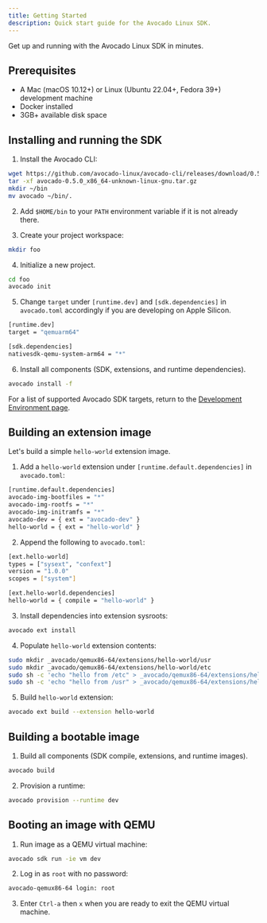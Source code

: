 ```yaml
---
title: Getting Started
description: Quick start guide for the Avocado Linux SDK.
---
```


Get up and running with the Avocado Linux SDK in minutes.

## Prerequisites

- A Mac (macOS 10.12+) or Linux (Ubuntu 22.04+, Fedora 39+) development machine
- Docker installed
- 3GB+ available disk space

## Installing and running the SDK

1. Install the Avocado CLI:

```bash
wget https://github.com/avocado-linux/avocado-cli/releases/download/0.5.0/avocado-0.5.0_x86_64-unknown-linux-gnu.tar.gz
tar -xf avocado-0.5.0_x86_64-unknown-linux-gnu.tar.gz
mkdir ~/bin
mv avocado ~/bin/.
```

2. Add `$HOME/bin` to your `PATH` environment variable if it is not already there.

3. Create your project workspace:

```bash
mkdir foo
```

4. Initialize a new project.

```bash
cd foo
avocado init
```

5. Change `target` under `[runtime.dev]` and `[sdk.dependencies]` in `avocado.toml` accordingly if you are developing on Apple Silicon.

```bash
[runtime.dev]
target = "qemuarm64"

[sdk.dependencies]
nativesdk-qemu-system-arm64 = "*"
```

6. Install all components (SDK, extensions, and runtime dependencies).

```bash
avocado install -f
```

For a list of supported Avocado SDK targets, return to the [Development Environment page](/guides/development-environment).

## Building an extension image

Let's build a simple `hello-world` extension image.

1. Add a `hello-world` extension under `[runtime.default.dependencies]` in `avocado.toml`:

```bash
[runtime.default.dependencies]
avocado-img-bootfiles = "*"
avocado-img-rootfs = "*"
avocado-img-initramfs = "*"
avocado-dev = { ext = "avocado-dev" }
hello-world = { ext = "hello-world" }
```

2. Append the following to `avocado.toml`:

```bash
[ext.hello-world]
types = ["sysext", "confext"]
version = "1.0.0"
scopes = ["system"]

[ext.hello-world.dependencies]
hello-world = { compile = "hello-world" }
```

3. Install dependencies into extension sysroots:

```bash
avocado ext install
```

4. Populate `hello-world` extension contents:

```bash
sudo mkdir _avocado/qemux86-64/extensions/hello-world/usr
sudo mkdir _avocado/qemux86-64/extensions/hello-world/etc
sudo sh -c 'echo "hello from /etc" > _avocado/qemux86-64/extensions/hello-world/etc/hello-world'
sudo sh -c 'echo "hello from /usr" > _avocado/qemux86-64/extensions/hello-world/usr/hello-world'
```

5. Build `hello-world` extension:

```bash
avocado ext build --extension hello-world
```

## Building a bootable image

1. Build all components (SDK compile, extensions, and runtime images).

```bash
avocado build
```

2. Provision a runtime:

```bash
avocado provision --runtime dev
```

## Booting an image with QEMU

1. Run image as a QEMU virtual machine:

```bash
avocado sdk run -ie vm dev
```

2. Log in as `root` with no password:

```bash
avocado-qemux86-64 login: root
```

3. Enter `Ctrl-a` then `x` when you are ready to exit the QEMU virtual machine.

